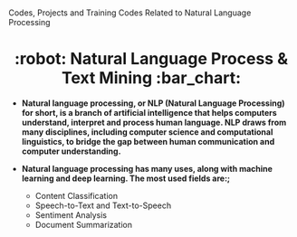# 
 Codes, Projects and Training Codes Related to Natural Language Processing



<h1 align = "center"> :robot: Natural Language Process & Text Mining :bar_chart: </h1>


- **Natural language processing, or NLP (Natural Language Processing) for short, is a branch of artificial intelligence that helps computers understand, interpret and process human language. NLP draws from many disciplines, including computer science and computational linguistics, to bridge the gap between human communication and computer understanding.**


- **Natural language processing has many uses, along with machine learning and deep learning. The most used fields are:;**

    <ul>
        <li>Content Classification</li>
        <li>Speech-to-Text and Text-to-Speech</li>
        <li>Sentiment Analysis</li>
        <li>Document Summarization</li>

    </ul>
    
